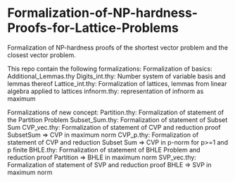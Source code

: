 # Formalization-of-NP-hardness-Proofs-for-Lattice-Problems
Formalization of NP-hardness proofs of the shortest vector problem and the closest vector problem.

This repo contain the following formalizations:
Formalization of basics:
Additional_Lemmas.thy
Digits_int.thy: Number system of variable basis and lemmas thereof
Lattice_int.thy: Formalization of lattices, lemmas from linear algebra applied to lattices
infnorm.thy: representation of infnorm as maximum

Formalizations of new concept:
Partition.thy: Formalization of statement of the Partition Problem
Subset_Sum.thy: Formalization of statement of Subset Sum
CVP_vec.thy: Formalization of statement of CVP and reduction proof SubsetSum => CVP in maximum norm
CVP_p.thy: Formalization of statement of CVP and reduction Subset Sum => CVP in p-norm for p>=1 and p finite
BHLE.thy: Formalization of statement of BHLE Problem and reduction proof Partition => BHLE in maximum norm
SVP_vec.thy: Formalization of statement of SVP and reduction proof BHLE => SVP in maximum norm
